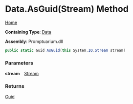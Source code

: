 # Data\.AsGuid\(Stream\) Method

[Home](../../../README.md)

**Containing Type**: [Data](../README.md)

**Assembly**: Promptuarium\.dll

```csharp
public static Guid AsGuid(this System.IO.Stream stream)
```

### Parameters

**stream** &ensp; [Stream](https://docs.microsoft.com/en-us/dotnet/api/system.io.stream)

### Returns

[Guid](https://docs.microsoft.com/en-us/dotnet/api/system.guid)

